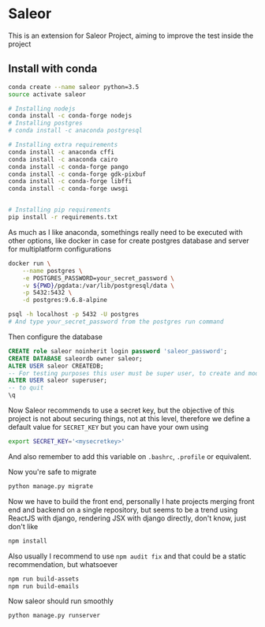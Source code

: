 # Saleor

This is an extension for Saleor Project, aiming to improve the test inside the project

## Install with conda
```bash
conda create --name saleor python=3.5
source activate saleor

# Installing nodejs
conda install -c conda-forge nodejs 
# Installing postgres
# conda install -c anaconda postgresql 

# Installing extra requirements
conda install -c anaconda cffi 
conda install -c anaconda cairo
conda install -c conda-forge pango 
conda install -c conda-forge gdk-pixbuf 
conda install -c conda-forge libffi 
conda install -c conda-forge uwsgi 


# Installing pip requirements
pip install -r requirements.txt
```

As much as I like anaconda, somethings really need to be executed with other options, like docker in case for create postgres database and server
for multiplatform configurations

```bash
docker run \
    --name postgres \
    -e POSTGRES_PASSWORD=your_secret_password \
    -v ${PWD}/pgdata:/var/lib/postgresql/data \
    -p 5432:5432 \
    -d postgres:9.6.8-alpine

psql -h localhost -p 5432 -U postgres
# And type your_secret_password from the postgres run command
```

Then configure the database

```SQL
CREATE role saleor noinherit login password 'saleor_password';
CREATE DATABASE saleordb owner saleor;
ALTER USER saleor CREATEDB;
-- For testing purposes this user must be super user, to create and modify databases
ALTER USER saleor superuser;
-- to quit
\q
```

Now Saleor recommends to use a secret key, but the objective of this project is not about securing things, not at this level, therefore we define a default value for `SECRET_KEY` but you can have your own using

```bash
export SECRET_KEY='<mysecretkey>'
```

And also remember to add this variable on `.bashrc`, `.profile` or equivalent.

Now you're safe to migrate

```bash
python manage.py migrate
```

Now we have to build the front end, personally I hate projects merging front end and backend on a single repository, but seems to be a trend using
ReactJS with django, rendering JSX with django directly, don't know, just don't like

```bash
npm install
```

Also usually I recommend to use `npm audit fix` and that could be a static recommendation, but whatsoever

```bash
npm run build-assets
npm run build-emails
```

Now saleor should run smoothly

```bash
python manage.py runserver
```
